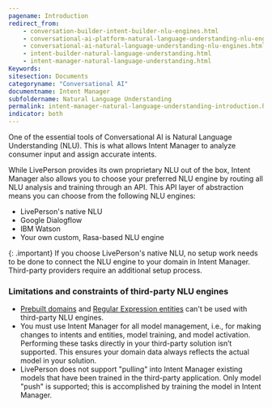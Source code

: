 ```yaml
---
pagename: Introduction
redirect_from:
    - conversation-builder-intent-builder-nlu-engines.html
    - conversational-ai-platform-natural-language-understanding-nlu-engines.html
    - conversational-ai-natural-language-understanding-nlu-engines.html
    - intent-builder-natural-language-understanding.html
    - intent-manager-natural-language-understanding.html
Keywords:
sitesection: Documents
categoryname: "Conversational AI"
documentname: Intent Manager
subfoldername: Natural Language Understanding
permalink: intent-manager-natural-language-understanding-introduction.html
indicator: both
---
```


One of the essential tools of Conversational AI is Natural Language Understanding (NLU). This is what allows Intent Manager to analyze consumer input and assign accurate intents.

While LivePerson provides its own proprietary NLU out of the box, Intent Manager also allows you to choose your preferred NLU engine by routing all NLU analysis and training through an API. This API layer of abstraction means you can choose from the following NLU engines:

- LivePerson's native NLU
- Google Dialogflow
- IBM Watson
- Your own custom, Rasa-based NLU engine

{: .important}
If you choose LivePerson's native NLU, no setup work needs to be done to connect the NLU engine to your domain in Intent Manager. Third-party providers require an additional setup process.

### Limitations and constraints of third-party NLU engines

- [Prebuilt domains](intent-manager-key-terms-concepts.html#prebuilt-domains) and [Regular Expression entities](intent-manager-key-terms-concepts.html#entities) can't be used with third-party NLU engines.
- You must use Intent Manager for all model management, i.e., for making changes to intents and entities, model training, and model activation. Performing these tasks directly in your third-party solution isn’t supported. This ensures your domain data always reflects the actual model in your solution.
- LivePerson does not support "pulling" into Intent Manager existing models that have been trained in the third-party application. Only model "push" is supported; this is accomplished by training the model in Intent Manager.
